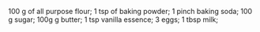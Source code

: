 100 g of all purpose flour;
1 tsp of baking powder;
1 pinch baking soda;
100 g sugar;
100g g butter;
1 tsp vanilla essence;
3 eggs;
1 tbsp milk;